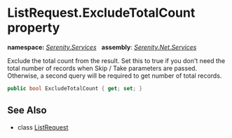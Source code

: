 # ListRequest.ExcludeTotalCount property
**namespace:** *[Serenity.Services](../../README.md#serenity.services-namespace)*   **assembly**: *[Serenity.Net.Services](../../README.md)*

Exclude the total count from the result. Set this to true if you don't need the total number of records when Skip / Take parameters are passed. Otherwise, a second query will be required to get number of total records.

```csharp
public bool ExcludeTotalCount { get; set; }
```

## See Also

* class [ListRequest](../ListRequest.md)